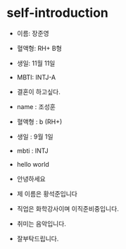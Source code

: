 # self-introduction

- 이름: 장준영
- 혈액형: RH+ B형
- 생일: 11월 11일
- MBTI: INTJ-A
- 결혼이 하고싶다.

- name : 조성훈
- 혈액형 : b (RH+)
- 생일 : 9월 1일
- mbti : INTJ
- hello world

- 안녕하세요
- 제 이름은 황석준입니다
- 직업은 화학강사이며 이직준비중입니다.
- 취미는 음악입니다.
- 잘부탁드립니다.

